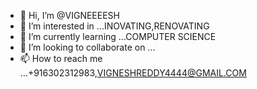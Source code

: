 - 👋 Hi, I’m @VIGNEEEESH
- 👀 I’m interested in ...INOVATING,RENOVATING
- 🌱 I’m currently learning ...COMPUTER SCIENCE
- 💞️ I’m looking to collaborate on ...
- 📫 How to reach me ...+916302312983,VIGNESHREDDY4444@GMAIL.COM

<!---
VIGNEEEESH/VIGNEEEESH is a ✨ special ✨ repository because its `README.md` (this file) appears on your GitHub profile.
You can click the Preview link to take a look at your changes.
--->
